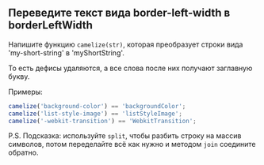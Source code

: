 ## Переведите текст вида border-left-width в borderLeftWidth ##

Напишите функцию `camelize(str)`, которая преобразует строки вида 'my-short-string' в 'myShortString'.

То есть дефисы удаляются, а все слова после них получают заглавную букву.

Примеры:

```javascript
camelize('background-color') == 'backgroundColor';
camelize('list-style-image') == 'listStyleImage';
camelize('-webkit-transition') == 'WebkitTransition';
```

P.S. Подсказка: используйте `split`, чтобы разбить строку на массив символов, потом переделайте всё как нужно и методом `join` соедините обратно.
